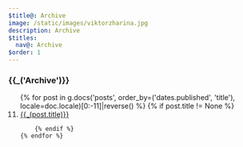 ```yaml
---
$title@: Archive
image: /static/images/viktorzharina.jpg
description: Archive
$titles:
  nav@: Archive
$order: 1
---
```

<h3>{{_('Archive')}}</h3>
<ol start="11">
    {% for post in g.docs('posts', order_by=('dates.published', 'title'), locale=doc.locale)[0:-11]|reverse() %}
          {% if post.title != None %}
            <li><a href="{{post.url.path}}">{{_(post.title)}}</a></li>

        {% endif %}
    {% endfor %}
</ol>
